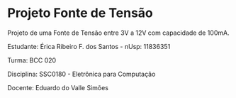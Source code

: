 # Projeto Fonte de Tensão
Projeto de uma Fonte de Tensão entre 3V a 12V com capacidade de 100mA.


Estudante: Érica Ribeiro F. dos Santos - nUsp: 11836351

Turma: BCC 020

Disciplina: SSC0180 - Eletrônica para Computação

Docente: Eduardo do Valle Simões


